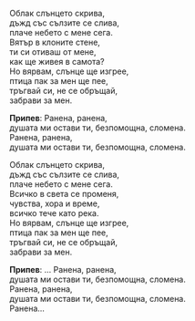 Облак слънцето скрива, <br />
дъжд със сълзите се слива, <br />
плаче небето с мене сега. <br />
Вятър в клоните стене, <br />
ти си отиваш от мене, <br />
как ще живея в самота? <br />
Но вярвам, слънце ще изгрее, <br />
птица пак за мен ще пее, <br />
тръгвай си, не се обръщай, <br />
забрави за мен.

**Припев**:
Ранена, ранена, <br />
душата ми остави ти, безпомощна, сломена. <br />
Ранена, ранена, <br />
душата ми остави ти, безпомощна, сломена.

Облак слънцето скрива, <br />
дъжд със сълзите се слива, <br />
плаче небето с мене сега. <br />
Всичко в света се променя, <br />
чувства, хора и време, <br />
всичко тече като река. <br />
Но вярвам, слънце ще изгрее, <br />
птица пак за мен ще пее, <br />
тръгвай си, не се обръщай, <br />
забрави за мен.

**Припев**: ...
Ранена, ранена, <br />
душата ми остави ти, безпомощна, сломена. <br />
Ранена, ранена, <br />
душата ми остави ти, безпомощна, сломена. <br />
Ранена...